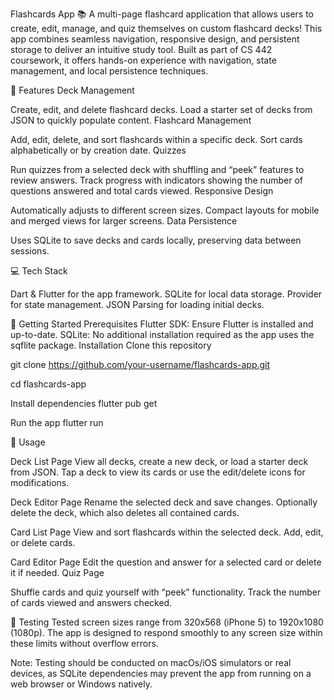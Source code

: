 Flashcards App 📚
A multi-page flashcard application that allows users to create, edit, manage, and quiz themselves on custom flashcard decks! This app combines seamless navigation, responsive design, and persistent storage to deliver an intuitive study tool. Built as part of CS 442 coursework, it offers hands-on experience with navigation, state management, and local persistence techniques.


🌟 Features
Deck Management

Create, edit, and delete flashcard decks.
Load a starter set of decks from JSON to quickly populate content.
Flashcard Management

Add, edit, delete, and sort flashcards within a specific deck.
Sort cards alphabetically or by creation date.
Quizzes

Run quizzes from a selected deck with shuffling and “peek” features to review answers.
Track progress with indicators showing the number of questions answered and total cards viewed.
Responsive Design

Automatically adjusts to different screen sizes.
Compact layouts for mobile and merged views for larger screens.
Data Persistence

Uses SQLite to save decks and cards locally, preserving data between sessions.

💻 Tech Stack

Dart & Flutter for the app framework.
SQLite for local data storage.
Provider for state management.
JSON Parsing for loading initial decks.


🚀 Getting Started
Prerequisites
Flutter SDK: Ensure Flutter is installed and up-to-date.
SQLite: No additional installation required as the app uses the sqflite package.
Installation
Clone this repository

git clone https://github.com/your-username/flashcards-app.git

cd flashcards-app

Install dependencies
flutter pub get

Run the app
flutter run


📖 Usage

Deck List Page
View all decks, create a new deck, or load a starter deck from JSON.
Tap a deck to view its cards or use the edit/delete icons for modifications.

Deck Editor Page
Rename the selected deck and save changes.
Optionally delete the deck, which also deletes all contained cards.

Card List Page
View and sort flashcards within the selected deck.
Add, edit, or delete cards.

Card Editor Page
Edit the question and answer for a selected card or delete it if needed.
Quiz Page

Shuffle cards and quiz yourself with “peek” functionality.
Track the number of cards viewed and answers checked.

🧪 Testing
Tested screen sizes range from 320x568 (iPhone 5) to 1920x1080 (1080p). The app is designed to respond smoothly to any screen size within these limits without overflow errors.

Note: Testing should be conducted on macOs/iOS simulators or real devices, as SQLite dependencies may prevent the app from running on a web browser or Windows natively.
